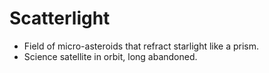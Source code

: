 # Scatterlight
- Field of micro-asteroids that refract starlight like a prism.
- Science satellite in orbit, long abandoned.
